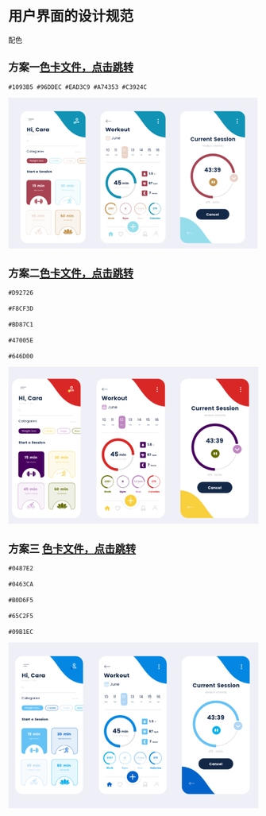 # 用户界面的设计规范

配色
<!-- |name|color|
| :---------------:| :---------------:|
|| -->
## 方案一[色卡文件，点击跳转](./images/color/Stained%20Roses.png)
~~~
#1093B5 #96DDEC #EAD3C9 #A74353 #C3924C
~~~
 ![方案一](./images/color/f_one.png)
 <!-- ![方案一配色](./images/color/Stained%20Roses.png) -->

 ## 方案二[色卡文件，点击跳转](./images/color/Hip%20Hip%20Hurray.png)
 ~~~
 #D92726

#F8CF3D

#BD87C1

#47005E

#646D00
 ~~~
 ![方案二](./images/color/f_two.png)

 ## 方案三 [色卡文件，点击跳转](./images/color)
 ~~~
 #0487E2

#0463CA

#B0D6F5

#65C2F5

#09B1EC
~~~
![方案三](./images/color/f_three.png)
